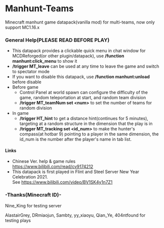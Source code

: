 # Manhunt-Teams
Minecraft manhunt game datapack(vanilla mod) for multi-teams, now only support MC1.16.x<br>
### General Help(PLEASE READ BEFORE PLAY)
- This datapack provides a clickable quick menu in chat window for MCDReforged(or other plugin/datapack), use **/function manhunt:click_menu** to show it
- **/trigger MT_leave** can be used at any time to leave the game and switch to spectator mode
- If you want to disable this datapack, use **/function manhunt:unload** before disable
- Before game
  - Control Panel at world spawn can configure the difficulty of the game, random teleportation at start, and random team division
  - **/trigger MT_teamNum set \<num\>** to set the number of teams for random division
- In game
  - **/trigger HT_hint** to get a distance hint(continues for 5 minutes), targeting at a random structure in the dimension that the play is in
  - **/trigger MT_tracking set \<id_num\>** to make the hunter's compass(at hotbar 9) pointing to a player in the same dimension, the id_num is the number after the player's name in tab list.


#### Links
- Chinese Ver. help & game rules <br> https://www.bilibili.com/read/cv9174212
- This datapack is first played in Flint and Steel Server New Year Celebration 2021. <br> See https://www.bilibili.com/video/BV1SK4y1n7Z1

### -Thanks(Minecraft ID)-
 
Nine_King for testing server

AlastairGrey, DRmiaojun, Sambty, yy_xiaoyu, Qian_Ye, 404ntfound for testing plays
